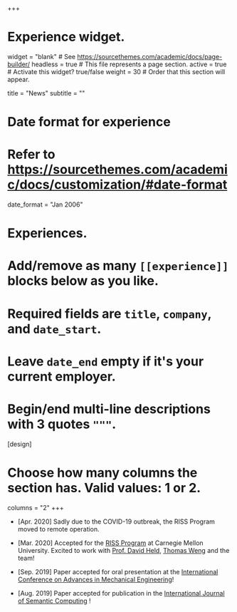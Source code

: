 +++
# Experience widget.
widget = "blank"  # See https://sourcethemes.com/academic/docs/page-builder/
headless = true  # This file represents a page section.
active = true  # Activate this widget? true/false
weight = 30  # Order that this section will appear.

title = "News"
subtitle = ""

# Date format for experience
#   Refer to https://sourcethemes.com/academic/docs/customization/#date-format
date_format = "Jan 2006"

# Experiences.
#   Add/remove as many `[[experience]]` blocks below as you like.
#   Required fields are `title`, `company`, and `date_start`.
#   Leave `date_end` empty if it's your current employer.
#   Begin/end multi-line descriptions with 3 quotes `"""`.
[design]
  # Choose how many columns the section has. Valid values: 1 or 2.
  columns = "2"
+++
- [Apr. 2020] Sadly due to the COVID-19 outbreak, the RISS Program  moved to remote operation. 

- [Mar. 2020] Accepted for the [RISS Program](https://riss.ri.cmu.edu/) at Carnegie Mellon University. Excited to work with [Prof. David Held](https://www.ri.cmu.edu/ri-faculty/david-held/), [Thomas Weng](https://thomasweng.com/) and the team!
  
- [Sep. 2019] Paper accepted for oral presentation at the [International Conference on Advances in Mechanical Engineering](http://vnit.ac.in/icame-2020/)!

- [Aug. 2019] Paper accepted for publication in the [International Journal of Semantic Computing](https://www.worldscientific.com/worldscinet/ijsc) !
